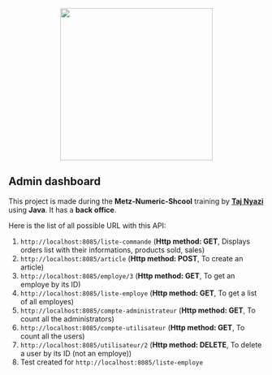 <p align="center"><a href="#" target="_blank"><img src="https://logos-marques.com/wp-content/uploads/2021/03/Java-Logo.png" width="300"></a></p>

## Admin dashboard

This project is made during the **Metz-Numeric-Shcool** training by **[Taj Nyazi](https://estracode.com)** using **Java**. It has a **back office**.


Here is the list of all possible URL with this API:
  1. `http://localhost:8085/liste-commande` (**Http method: GET**, Displays orders list with their informations, products sold, sales)
  2. `http://localhost:8085/article` (**Http method: POST**, To create an article)
  3. `http://localhost:8085/employe/3` (**Http method: GET**, To get an employe by its ID)
  4. `http://localhost:8085/liste-employe` (**Http method: GET**, To get a list of all employes)
  5. `http://localhost:8085/compte-administrateur` (**Http method: GET**, To count all the administrators)
  6. `http://localhost:8085/compte-utilisateur` (**Http method: GET**, To count all the users)
  7. `http://localhost:8085/utilisateur/2` (**Http method: DELETE**, To delete a user by its ID (not an employe))
  8. Test created for `http://localhost:8085/liste-employe`

